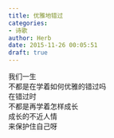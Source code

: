 ```yaml
---  
title: 优雅地错过  
categories:  
- 诗歌  
author: Herb  
date: 2015-11-26 00:05:51  
draft: true
---  
```

我们一生  
不都是在学着如何优雅的错过吗  
在错过时  
不都是再学着怎样成长  
成长的不近人情  
来保护住自己呀